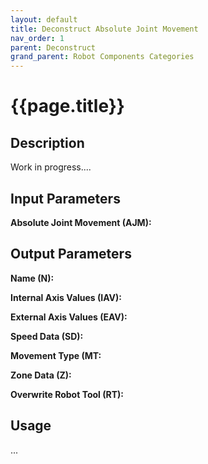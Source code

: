 ```yaml
---
layout: default
title: Deconstruct Absolute Joint Movement
nav_order: 1
parent: Deconstruct
grand_parent: Robot Components Categories
---
```


# **{{page.title}}**

## **Description**

Work in progress....

## **Input Parameters**

**Absolute Joint Movement (AJM):**

## **Output Parameters**

**Name (N):**

**Internal Axis Values (IAV):**

**External Axis Values (EAV):**

**Speed Data (SD):**

**Movement Type (MT:**

**Zone Data (Z):**

**Overwrite Robot Tool (RT):**

## **Usage**

...
